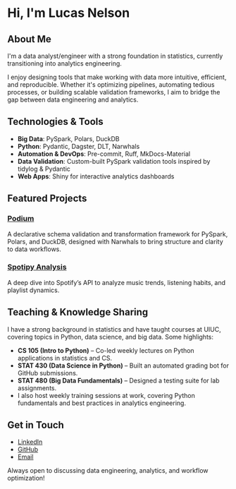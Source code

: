 # Hi, I'm Lucas Nelson

## About Me
I'm a data analyst/engineer with a strong foundation in statistics, currently transitioning into analytics engineering.

I enjoy designing tools that make working with data more intuitive, efficient, and reproducible. Whether it's optimizing pipelines, automating tedious processes, or building scalable validation frameworks, I aim to bridge the gap between data engineering and analytics.

## Technologies & Tools
- **Big Data**: PySpark, Polars, DuckDB
- **Python**: Pydantic, Dagster, DLT, Narwhals
- **Automation & DevOps**: Pre-commit, Ruff, MkDocs-Material
- **Data Validation**: Custom-built PySpark validation tools inspired by tidylog & Pydantic
- **Web Apps**: Shiny for interactive analytics dashboards

## Featured Projects
### [Podium](https://github.com/lucas-nelson-uiuc/podium)
A declarative schema validation and transformation framework for PySpark, Polars, and DuckDB, designed with Narwhals to bring structure and clarity to data workflows.

### [Spotipy Analysis](https://github.com/lucas-nelson-uiuc/spotipy-analysis)
A deep dive into Spotify’s API to analyze music trends, listening habits, and playlist dynamics.

## Teaching & Knowledge Sharing
I have a strong background in statistics and have taught courses at UIUC, covering topics in Python, data science, and big data. Some highlights:
- **CS 105 (Intro to Python)** – Co-led weekly lectures on Python applications in statistics and CS.
- **STAT 430 (Data Science in Python)** – Built an automated grading bot for GitHub submissions.
- **STAT 480 (Big Data Fundamentals)** – Designed a testing suite for lab assignments.
- I also host weekly training sessions at work, covering Python fundamentals and best practices in analytics engineering.

## Get in Touch
- [LinkedIn](https://www.linkedin.com/in/lucas-nelson-0a7b7216a/)
- [GitHub](https://github.com/lucas-nelson-uiuc)
- [Email](mailto:lucas.nelson.contacts@gmail.com)

Always open to discussing data engineering, analytics, and workflow optimization!
